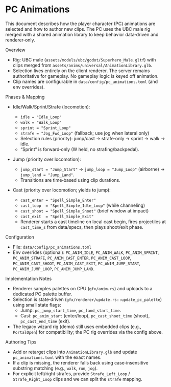 # PC Animations

This document describes how the player character (PC) animations are selected and how to author new clips. The PC uses the UBC male rig merged with a shared animation library to keep behavior data‑driven and renderer‑only.

Overview
- Rig: UBC male (`assets/models/ubc/godot/Superhero_Male.gltf`) with clips merged from `assets/anims/universal/AnimationLibrary.glb`.
- Selection lives entirely on the client renderer. The server remains authoritative for gameplay. No gameplay logic is keyed off animation.
- Clip names are configurable in `data/config/pc_animations.toml` (and env overrides).

Phases & Mapping
- Idle/Walk/Sprint/Strafe (locomotion):
  - `idle = "Idle_Loop"`
  - `walk = "Walk_Loop"`
  - `sprint = "Sprint_Loop"`
  - `strafe = "Jog_Fwd_Loop"` (fallback; use jog when lateral only)
  - Selection rules (priority): jump/cast → strafe‑only → sprint → walk → idle.
  - “Sprint” is forward‑only (W held, no strafing/backpedal).

- Jump (priority over locomotion):
  - `jump_start = "Jump_Start"` → `jump_loop = "Jump_Loop"` (airborne) → `jump_land = "Jump_Land"`.
  - Transitions are time‑based using clip durations.

- Cast (priority over locomotion; yields to jump):
  - `cast_enter = "Spell_Simple_Enter"`
  - `cast_loop  = "Spell_Simple_Idle_Loop"` (while channeling)
  - `cast_shoot = "Spell_Simple_Shoot"` (brief window at impact)
  - `cast_exit  = "Spell_Simple_Exit"`
  - Renderer starts a cast timeline on local cast begin, fires projectiles at `cast_time_s` from data/specs, then plays shoot/exit phase.

Configuration
- File: `data/config/pc_animations.toml`
- Env overrides (optional): `PC_ANIM_IDLE`, `PC_ANIM_WALK`, `PC_ANIM_SPRINT`, `PC_ANIM_STRAFE`, `PC_ANIM_CAST_ENTER`, `PC_ANIM_CAST_LOOP`, `PC_ANIM_CAST_SHOOT`, `PC_ANIM_CAST_EXIT`, `PC_ANIM_JUMP_START`, `PC_ANIM_JUMP_LOOP`, `PC_ANIM_JUMP_LAND`.

Implementation Notes
- Renderer samples palettes on CPU (`gfx/anim.rs`) and uploads to a dedicated PC palette buffer.
- Selection is state‑driven (`gfx/renderer/update.rs::update_pc_palette`) using small state flags:
  - Jump: `pc_jump_start_time`, `pc_land_start_time`.
  - Cast: `pc_anim_start` (enter/loop), `pc_cast_shoot_time` (shoot), `pc_cast_end_time` (exit).
- The legacy wizard rig (demo) still uses embedded clips (e.g., `PortalOpen`) for compatibility; the PC rig overrides via the config above.

Authoring Tips
- Add or retarget clips into `AnimationLibrary.glb` and update `pc_animations.toml` with the exact names.
- If a clip is missing, the renderer falls back using case‑insensitive substring matching (e.g., `walk`, `run`, `jog`).
- For explicit left/right strafes, provide `Strafe_Left_Loop` / `Strafe_Right_Loop` clips and we can split the `strafe` mapping.

